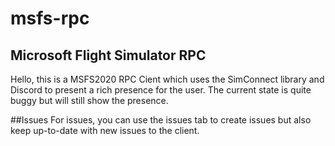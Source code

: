 # msfs-rpc
## Microsoft Flight Simulator RPC
Hello, this is a MSFS2020 RPC Cient which uses the SimConnect library and Discord to present a rich presence for the user.
The current state is quite buggy but will still show the presence. 

##Issues
For issues, you can use the issues tab to create issues but also keep up-to-date with new issues to the client.
